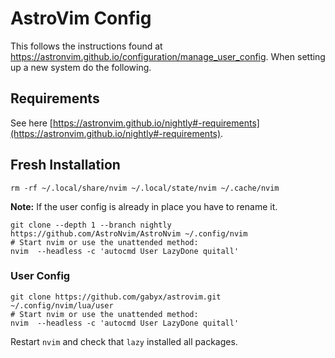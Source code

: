 # AstroVim Config

This follows the instructions found at <https://astronvim.github.io/configuration/manage_user_config>. When setting up a new system do the following.

## Requirements

See here [https://astronvim.github.io/nightly#-requirements](https://astronvim.github.io/nightly#-requirements).

## Fresh Installation

```shell
rm -rf ~/.local/share/nvim ~/.local/state/nvim ~/.cache/nvim
```

**Note:** If the user config is already in place you have to rename it.

```shell
git clone --depth 1 --branch nightly https://github.com/AstroNvim/AstroNvim ~/.config/nvim
# Start nvim or use the unattended method:
nvim  --headless -c 'autocmd User LazyDone quitall'
```

### User Config

```shell
git clone https://github.com/gabyx/astrovim.git ~/.config/nvim/lua/user
# Start nvim or use the unattended method:
nvim  --headless -c 'autocmd User LazyDone quitall'
```

Restart `nvim` and check that `lazy` installed all packages.
